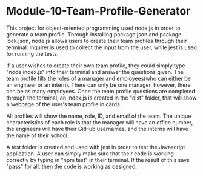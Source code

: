 # Module-10-Team-Profile-Generator

This project for object-oriented programming used node.js in order to generate a team profile. Through installing package.json and package-lock.json, node.js allows users to create their team profiles through their terminal. Inquirer is used to collect the input from the user, while jest is used for running the tests.

If a user wishes to create their own team profile, they could simply type "node index.js" into their terminal and answer the questions given. The team profile fills the roles of a manager and employees(who can either be an engineer or an intern). There can only be one manager, however, there can be as many employees. Once the team profile questions are completed through the terminal, an index.js is created in the "dist" folder, that will show a webpage of the user's team profile in cards.

All profiles will show the name, role, ID, and email of the team. The unique characteristics of each role is that the manager will have an office number, the engineers will have their GitHub usernames, and the interns will have the name of their school.

A test folder is created and used with jest in order to test the Javascript application. A user can simply make sure that their code is working correctly by typing in "npm test" in their terminal. If the result of this says "pass" for all, then the code is working as designed.
